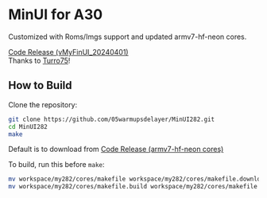# MinUI for A30

Customized with Roms/Imgs support and updated armv7-hf-neon cores.

[Code Release (vMyFinUI_20240401)](https://github.com/Turro75/MyFinUI_RG35XXOG/releases/tag/vMyFinUI_20240401)  
Thanks to [Turro75](https://github.com/Turro75)!

## How to Build

Clone the repository:

```bash
git clone https://github.com/05warmupsdelayer/MinUI282.git
cd MinUI282
make
```

Default is to download from [Code Release (armv7-hf-neon cores)](https://zoltanvb.github.io/armv7-hf-neon/)

To build, run this before `make`:

```bash
mv workspace/my282/cores/makefile workspace/my282/cores/makefile.download && \
mv workspace/my282/cores/makefile.build workspace/my282/cores/makefile
```
